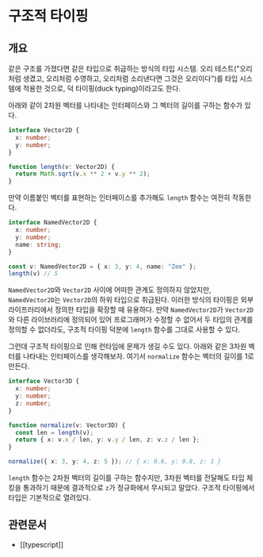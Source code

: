 # 구조적 타이핑

## 개요

같은 구조를 가졌다면 같은 타입으로 취급하는 방식의 타입 시스템. 오리 테스트("오리처럼 생겼고, 오리처럼 수영하고, 오리처럼 소리낸다면 그것은 오리이다")를 타입 시스템에 적용한 것으로, 덕 타이핑(duck typing)이라고도 한다.

아래와 같이 2차원 벡터를 나타내는 인터페이스와 그 벡터의 길이를 구하는 함수가 있다.

```typescript
interface Vector2D {
  x: number;
  y: number;
}

function length(v: Vector2D) {
  return Math.sqrt(v.x ** 2 + v.y ** 2);
}
```

만약 이름붙인 벡터를 표현하는 인터페이스를 추가해도 `length` 함수는 여전히 작동한다.

```typescript
interface NamedVector2D {
  x: number;
  y: number;
  name: string;
}

const v: NamedVector2D = { x: 3, y: 4, name: "Zee" };
length(v) // 5
```

`NamedVector2D`와 `Vector2D` 사이에 어떠한 관계도 정의하지 않았지만, `NamedVector2D`는 `Vector2D`의 하위 타입으로 취급된다. 이러한 방식의 타이핑은 외부 라이프러리에서 정의한 타입을 확장할 때 유용하다. 만약 `NamedVector2D`가 `Vector2D`와 다른 라이브러리에 정의되어 있어 프로그래머가 수정할 수 없어서 두 타입의 관계를 정의할 수 없더라도, 구조적 타이핑 덕분에 `length` 함수를 그대로 사용할 수 있다.

그런데 구조적 타이핑으로 인해 런타임에 문제가 생길 수도 있다. 아래와 같은 3차원 벡터를 나타내는 인터페이스를 생각해보자. 여기서 `normalize` 함수는 벡터의 길이를 1로 만든다.

```typescript
interface Vector3D {
  x: number;
  y: number;
  z: number;
}

function normalize(v: Vector3D) {
  const len = length(v);
  return { x: v.x / len, y: v.y / len, z: v.z / len };
}

normalize({ x: 3, y: 4, z: 5 }); // { x: 0.6, y: 0.8, z: 1 }
```

`length` 함수는 2차원 벡터의 길이를 구하는 함수지만, 3차원 벡터를 전달해도 타입 체킹을 통과하기 때문에 결과적으로 `z`가 정규화에서 무시되고 말았다. 구조적 타이핑에서 타입은 기본적으로 열려있다.

## 관련문서

- [[typescript]]
